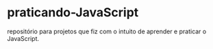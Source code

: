 # praticando-JavaScript
repositório para projetos que fiz com o intuito de aprender e praticar o JavaScript.

